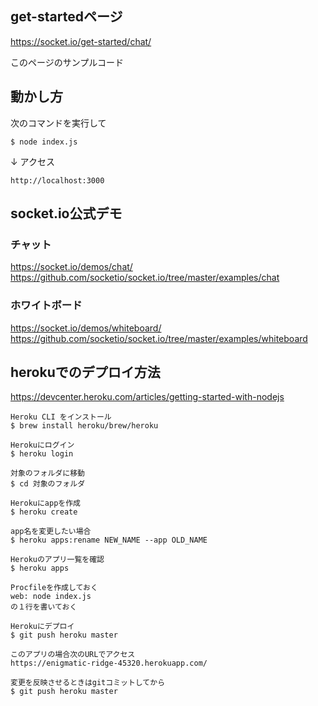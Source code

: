 ## get-startedページ
https://socket.io/get-started/chat/

このページのサンプルコード

## 動かし方

次のコマンドを実行して
```
$ node index.js
```
↓ アクセス
```
http://localhost:3000
```
## socket.io公式デモ
### チャット
https://socket.io/demos/chat/  
https://github.com/socketio/socket.io/tree/master/examples/chat

### ホワイトボード
https://socket.io/demos/whiteboard/  
https://github.com/socketio/socket.io/tree/master/examples/whiteboard

## herokuでのデプロイ方法
https://devcenter.heroku.com/articles/getting-started-with-nodejs
```
Heroku CLI をインストール
$ brew install heroku/brew/heroku

Herokuにログイン
$ heroku login

対象のフォルダに移動
$ cd 対象のフォルダ

Herokuにappを作成
$ heroku create

app名を変更したい場合
$ heroku apps:rename NEW_NAME --app OLD_NAME

Herokuのアプリ一覧を確認
$ heroku apps

Procfileを作成しておく
web: node index.js
の１行を書いておく

Herokuにデプロイ
$ git push heroku master

このアプリの場合次のURLでアクセス
https://enigmatic-ridge-45320.herokuapp.com/

変更を反映させるときはgitコミットしてから
$ git push heroku master
```
